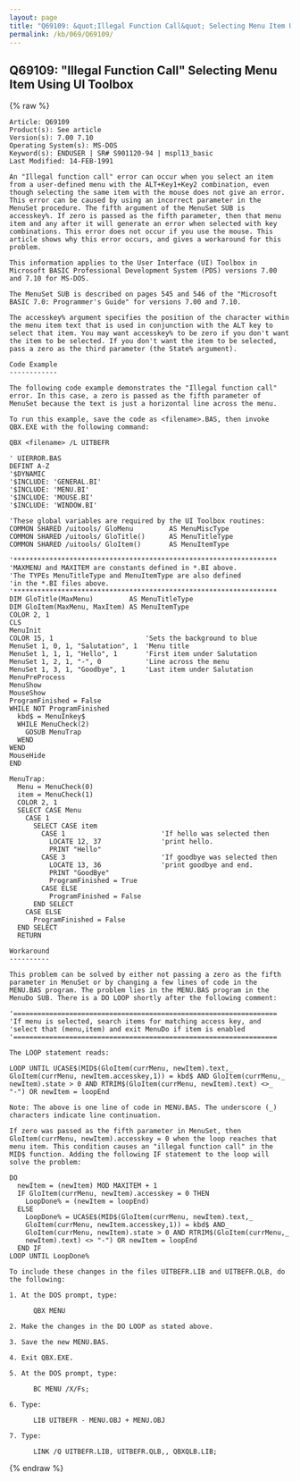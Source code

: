 ```yaml
---
layout: page
title: "Q69109: &quot;Illegal Function Call&quot; Selecting Menu Item Using UI Toolbox"
permalink: /kb/069/Q69109/
---
```


## Q69109: &quot;Illegal Function Call&quot; Selecting Menu Item Using UI Toolbox

{% raw %}

	Article: Q69109
	Product(s): See article
	Version(s): 7.00 7.10
	Operating System(s): MS-DOS
	Keyword(s): ENDUSER | SR# S901120-94 | mspl13_basic
	Last Modified: 14-FEB-1991
	
	An "Illegal function call" error can occur when you select an item
	from a user-defined menu with the ALT+Key1+Key2 combination, even
	though selecting the same item with the mouse does not give an error.
	This error can be caused by using an incorrect parameter in the
	MenuSet procedure. The fifth argument of the MenuSet SUB is
	accesskey%. If zero is passed as the fifth parameter, then that menu
	item and any after it will generate an error when selected with key
	combinations. This error does not occur if you use the mouse. This
	article shows why this error occurs, and gives a workaround for this
	problem.
	
	This information applies to the User Interface (UI) Toolbox in
	Microsoft BASIC Professional Development System (PDS) versions 7.00
	and 7.10 for MS-DOS.
	
	The MenuSet SUB is described on pages 545 and 546 of the "Microsoft
	BASIC 7.0: Programmer's Guide" for versions 7.00 and 7.10.
	
	The accesskey% argument specifies the position of the character within
	the menu item text that is used in conjunction with the ALT key to
	select that item. You may want accesskey% to be zero if you don't want
	the item to be selected. If you don't want the item to be selected,
	pass a zero as the third parameter (the State% argument).
	
	Code Example
	------------
	
	The following code example demonstrates the "Illegal function call"
	error. In this case, a zero is passed as the fifth parameter of
	MenuSet because the text is just a horizontal line across the menu.
	
	To run this example, save the code as <filename>.BAS, then invoke
	QBX.EXE with the following command:
	
	QBX <filename> /L UITBEFR
	
	' UIERROR.BAS
	DEFINT A-Z
	'$DYNAMIC
	'$INCLUDE: 'GENERAL.BI'
	'$INCLUDE: 'MENU.BI'
	'$INCLUDE: 'MOUSE.BI'
	'$INCLUDE: 'WINDOW.BI'
	
	'These global variables are required by the UI Toolbox routines:
	COMMON SHARED /uitools/ GloMenu         AS MenuMiscType
	COMMON SHARED /uitools/ GloTitle()      AS MenuTitleType
	COMMON SHARED /uitools/ GloItem()       AS MenuItemType
	
	'******************************************************************
	'MAXMENU and MAXITEM are constants defined in *.BI above.
	'The TYPEs MenuTitleType and MenuItemType are also defined
	'in the *.BI files above.
	'******************************************************************
	DIM GloTitle(MaxMenu)         AS MenuTitleType
	DIM GloItem(MaxMenu, MaxItem) AS MenuItemType
	COLOR 2, 1
	CLS
	MenuInit
	COLOR 15, 1                       'Sets the background to blue
	MenuSet 1, 0, 1, "Salutation", 1  'Menu title
	MenuSet 1, 1, 1, "Hello", 1       'First item under Salutation
	MenuSet 1, 2, 1, "-", 0           'Line across the menu
	MenuSet 1, 3, 1, "Goodbye", 1     'Last item under Salutation
	MenuPreProcess
	MenuShow
	MouseShow
	ProgramFinished = False
	WHILE NOT ProgramFinished
	  kbd$ = MenuInkey$
	  WHILE MenuCheck(2)
	    GOSUB MenuTrap
	  WEND
	WEND
	MouseHide
	END
	
	MenuTrap:
	  Menu = MenuCheck(0)
	  item = MenuCheck(1)
	  COLOR 2, 1
	  SELECT CASE Menu
	    CASE 1
	      SELECT CASE item
	        CASE 1                        'If hello was selected then
	          LOCATE 12, 37               'print hello.
	          PRINT "Hello"
	        CASE 3                        'If goodbye was selected then
	          LOCATE 13, 36               'print goodbye and end.
	          PRINT "GoodBye"
	          ProgramFinished = True
	        CASE ELSE
	          ProgramFinished = False
	      END SELECT
	    CASE ELSE
	      ProgramFinished = False
	  END SELECT
	  RETURN
	
	Workaround
	----------
	
	This problem can be solved by either not passing a zero as the fifth
	parameter in MenuSet or by changing a few lines of code in the
	MENU.BAS program. The problem lies in the MENU.BAS program in the
	MenuDo SUB. There is a DO LOOP shortly after the following comment:
	
	'==================================================================
	'If menu is selected, search items for matching access key, and
	'select that (menu,item) and exit MenuDo if item is enabled
	'==================================================================
	
	The LOOP statement reads:
	
	LOOP UNTIL UCASE$(MID$(GloItem(currMenu, newItem).text,_
	GloItem(currMenu, newItem.accesskey,1)) = kbd$ AND GloItem(currMenu,_
	newItem).state > 0 AND RTRIM$(GloItem(currMenu, newItem).text) <>_
	"-") OR newItem = loopEnd
	
	Note: The above is one line of code in MENU.BAS. The underscore (_)
	characters indicate line continuation.
	
	If zero was passed as the fifth parameter in MenuSet, then
	GloItem(currMenu, newItem).accesskey = 0 when the loop reaches that
	menu item. This condition causes an "illegal function call" in the
	MID$ function. Adding the following IF statement to the loop will
	solve the problem:
	
	DO
	  newItem = (newItem) MOD MAXITEM + 1
	  IF GloItem(currMenu, newItem).accesskey = 0 THEN
	    LoopDone% = (newItem = loopEnd)
	  ELSE
	    LoopDone% = UCASE$(MID$(GloItem(currMenu, newItem).text,_
	    GloItem(currMenu, newItem.accesskey,1)) = kbd$ AND_
	    GloItem(currMenu, newItem).state > 0 AND RTRIM$(GloItem(currMenu,_
	    newItem).text) <> "-") OR newItem = loopEnd
	  END IF
	LOOP UNTIL LoopDone%
	
	To include these changes in the files UITBEFR.LIB and UITBEFR.QLB, do
	the following:
	
	1. At the DOS prompt, type:
	
	      QBX MENU
	
	2. Make the changes in the DO LOOP as stated above.
	
	3. Save the new MENU.BAS.
	
	4. Exit QBX.EXE.
	
	5. At the DOS prompt, type:
	
	      BC MENU /X/Fs;
	
	6. Type:
	
	      LIB UITBEFR - MENU.OBJ + MENU.OBJ
	
	7. Type:
	
	      LINK /Q UITBEFR.LIB, UITBEFR.QLB,, QBXQLB.LIB;

{% endraw %}

